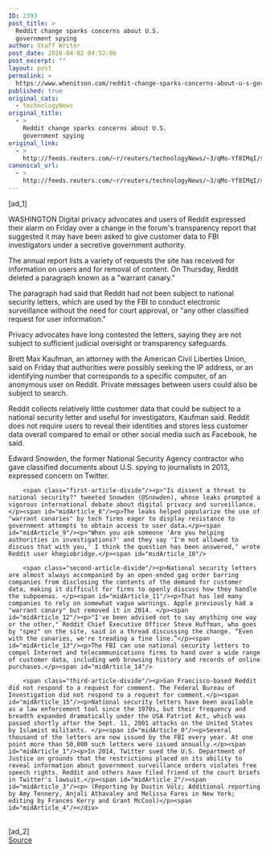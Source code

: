 ```yaml
---
ID: 2393
post_title: >
  Reddit change sparks concerns about U.S.
  government spying
author: Staff Writer
post_date: 2016-04-02 04:52:06
post_excerpt: ""
layout: post
permalink: >
  https://www.whenitson.com/reddit-change-sparks-concerns-about-u-s-government-spying/
published: true
original_cats:
  - technologyNews
original_title:
  - >
    Reddit change sparks concerns about U.S.
    government spying
original_link:
  - >
    http://feeds.reuters.com/~r/reuters/technologyNews/~3/qMo-Yf8IMqI/story01.htm
canonical_url:
  - >
    http://feeds.reuters.com/~r/reuters/technologyNews/~3/qMo-Yf8IMqI/story01.htm
---
```

 [ad_1]
<br><div id="articleText">
<span id="midArticle_start"/>

<span id="midArticle_0"/><span class="focusParagraph" readability="4"><p><span class="articleLocation">WASHINGTON</span> Digital privacy advocates and users of Reddit expressed their alarm on Friday over a change in the forum's transparency report that suggested it may have been asked to give customer data to FBI investigators under a secretive government authority.</p></span><span id="midArticle_1"/><p>The annual report lists a variety of requests the site has received for information on users and for removal of content. On Thursday, Reddit deleted a paragraph known as a "warrant canary."</p><span id="midArticle_2"/><p>The paragraph had said that Reddit had not been subject to national security letters, which are used by the FBI to conduct electronic surveillance without the need for court approval, or "any other classified request for user information."       </p><span id="midArticle_3"/><p>Privacy advocates have long contested the letters, saying they are not subject to sufficient judicial oversight or transparency safeguards.</p><span id="midArticle_4"/><p>Brett Max Kaufman, an attorney with the American Civil Liberties Union, said on Friday that authorities were possibly seeking the IP address, or an identifying number that corresponds to a specific computer, of an anonymous user on Reddit. Private messages between users could also be subject to search.</p><span id="midArticle_5"/><p>Reddit collects relatively little customer data that could be subject to a national security letter and useful for investigators, Kaufman said. Reddit does not require users to reveal their identities and stores less customer data overall compared to email or other social media such as Facebook, he said.</p><span id="midArticle_6"/><p>Edward Snowden, the former  National Security Agency contractor who gave classified documents about U.S. spying to journalists in 2013, expressed concern on Twitter.</p><span id="midArticle_7"/>
        
        <span class="first-article-divide"/><p>"Is dissent a threat to national security?" tweeted Snowden (@Snowden), whose leaks prompted a vigorous international debate about digital privacy and surveillance. </p><span id="midArticle_8"/><p>The leaks helped popularize the use of "warrant canaries" by tech firms eager to display resistance to government attempts to obtain access to user data.</p><span id="midArticle_9"/><p>"When you ask someone 'Are you helping authorities in investigations?' and they say 'I'm not allowed to discuss that with you,' I think the question has been answered," wrote Reddit user khegiobridge.</p><span id="midArticle_10"/>
        
        <span class="second-article-divide"/><p>National security letters are almost always accompanied by an open-ended gag order barring companies from disclosing the contents of the demand for customer data, making it difficult for firms to openly discuss how they handle the subpoenas. </p><span id="midArticle_11"/><p>That has led many companies to rely on somewhat vague warnings. Apple previously had a "warrant canary" but removed it in 2014. </p><span id="midArticle_12"/><p>"I've been advised not to say anything one way or the other," Reddit Chief Executive Officer Steve Huffman, who goes by "spez" on the site, said in a thread discussing the change. “Even with the canaries, we're treading a fine line.”</p><span id="midArticle_13"/><p>The FBI can use national security letters to compel Internet and telecommunications firms to hand over a wide range of customer data, including web browsing history and records of online purchases.</p><span id="midArticle_14"/>
        
        <span class="third-article-divide"/><p>San Francisco-based Reddit did not respond to a request for comment. The Federal Bureau of Investigation did not respond to a request for comment.</p><span id="midArticle_15"/><p>National security letters have been available as a law enforcement tool since the 1970s, but their frequency and breadth expanded dramatically under the USA Patriot Act, which was passed shortly after the Sept. 11, 2001 attacks on the United States by Islamist militants. </p><span id="midArticle_0"/><p>Several thousand of the letters are now issued by the FBI every year. At one point more than 50,000 such letters were issued annually.</p><span id="midArticle_1"/><p>In 2014, Twitter sued the U.S. Department of Justice on grounds that the restrictions placed on its ability to reveal information about government surveillance orders violates free speech rights. Reddit and others have filed friend of the court briefs in Twitter's lawsuit.</p><span id="midArticle_2"/><span id="midArticle_3"/><p> (Reporting by Dustin Volz; Additional reporting by Amy Tennery, Anjali Athavaley and Melissa Fares in New York; editing by Frances Kerry and Grant McCool)</p><span id="midArticle_4"/></div>
<br>[ad_2]
<br><a href="http://feeds.reuters.com/~r/reuters/technologyNews/~3/qMo-Yf8IMqI/story01.htm">Source </a>